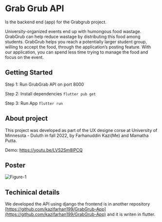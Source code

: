 # Grab Grub API

Is the backend end (app) for the Grabgrub project.

University-organized events end up with humongous food wastage. GrabGrub can help reduce wastage by distributing this food among students. GrabGrub helps you reach a potentially larger student group, willing to accept the food, through the application’s posting feature. With our application, you can spend less time trying to manage the food and focus on the event.

## Getting Started

Step 1: Run GrubGrab API on port 8000

Step 2: Install dependencies `flutter pub get`

Step 3: Run App `flutter run`

## About project

This project was developed as part of the UX designe corse at University of Minnesota - Duluth in fall 2022, by Farhanuddin Kazi(Me) and Mamatha Putta.

Demo: https://youtu.be/LVS2Sm8lPCQ

## Poster

![Figure-1](assets/GrabGrup%20Poster.png)

## Techinical details

We developed the API using django the frontend is in another repository [https://github.com/kazifarhan199/GrabGrub-App](https://github.com/kazifarhan199/GrabGrub-App) and it is writen in flutter.

